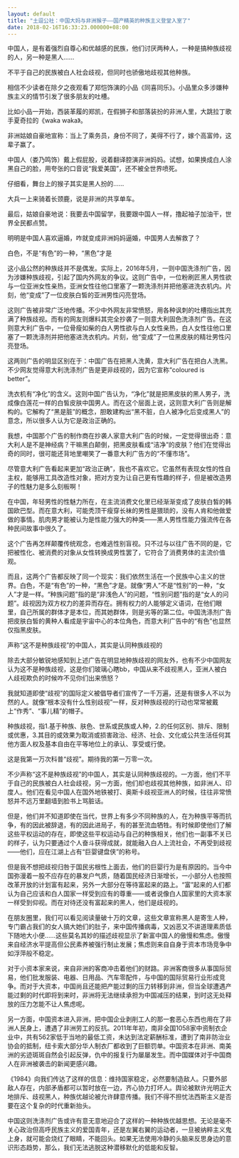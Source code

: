 ```yaml
---
layout: default
title: "土逗公社：中国大妈与非洲猴子——国产精英的种族主义登堂入室了"
date: 2018-02-16T16:33:23.000000+08:00
---
```


中国人，是有着强烈自尊心和优越感的民族，他们讨厌两种人，一种是搞种族歧视的人，另一种是黑人……

不平于自己的民族被白人社会歧视，但同时也骄傲地歧视其他种族。

相信不少读者在除夕之夜观看了郑恺饰演的小品《同喜同乐》。小品里众多涉嫌种族主义的情节引发了很多朋友的吐槽。

比如小品一开始，西装革履的郑凯，在假狮子和部落装扮的非洲人里，大跳拉丁歌手夏奇拉的《waka waka》。

非洲姑娘自豪地宣称：当上了乘务员，身份不同了，美得不行了，嫁个高富帅，这辈子赢了。

中国人（娄乃鸣饰）戴上假屁股，说着翻译腔演非洲妈妈。试想，如果换成白人涂黑自己的脸，用夸张的口音说“我爱美国”，还不被全世界喷死。

仔细看，舞台上的猴子其实是黑人扮的……

大兵一上来骑着长颈鹿，说是非洲的共享单车。

最后，姑娘自豪地说：我要去中国留学，我要跟中国人一样，撸起袖子加油干，世界全民都点赞。

明明是中国人喜欢逼婚，咋就变成非洲妈妈逼婚，中国男人去解救了？

白色，不是“有色”的一种，“黑色”才是

这小品公然的种族歧并不是偶发。实际上，2016年5月，一则中国洗涤剂广告，因为涉嫌种族歧视，引起了国内外网友的争议。这则广告中，一位粉刷匠黑人男性欲与一位亚洲女性亲热，亚洲女性往他口里塞了一颗洗涤剂并把他塞进洗衣机内。片刻，他“变成”了一位皮肤白皙的亚洲男性闪亮登场。

这则广告被非常广泛地传播。不少中外网友非常愤怒，用各种讽刺的吐槽指出其充满了种族歧视。而有的网友则爆料其完全抄袭了一则意大利固色洗涤剂广告。在这则意大利广告中，一位骨瘦如柴的白人男性欲与白人女性亲热，白人女性往他口里塞了一颗洗涤剂并把他塞进洗衣机内。片刻，他“变成”了一位黑皮肤的精壮男性闪亮登场。

这两则广告的明显区别在于：中国广告在把黑人洗黄，意大利广告在把白人洗黑。不少网友觉得意大利洗涤剂广告是更非歧视的，因为它宣称“coloured is better”。

洗衣机有“净化”的含义。这则中国广告认为，“净化”就是把黑皮肤的黑人男子，洗成像白莲花一样的白皙皮肤中国男人。而在这个层面上说，这则意大利广告则是解构的。它解构了“黑是脏”的概念，胆敢建构出“黑不脏，白人被净化后变成黑人”的意念，所以很多人认为它是政治正确的。

我想，中国那个广告的制作商在抄袭人家意大利广告的时候，一定觉得很出奇：意大利人是不是神经病？干嘛黑白颠倒，把黑皮肤看成“洁净”的皮肤？他们在觉得出奇的同时，很可能还背地里嘲笑了一番意大利广告方的“不懂市场”。

尽管意大利广告看起来更加“政治正确”，我也不喜欢它。它虽然有表现女性的性自主权，能够用工具改造性对象，把对方变为让自己更有性趣的样子，但是被改造男子的性魅力是多么刻板啊！

在中国，年轻男性的性魅力所在，在主流消费文化里已经渐渐变成了皮肤白皙的韩国欧巴型。而在意大利，可能秃顶干瘦穿长袜的男性是猥琐的，没有人肯和他做爱做的事情。肌肉男才能被认为是性能力强大的种类——黑人男性性能力强流传在各种民间故事中很久了。

这个广告再怎样颠覆传统观念，也难逃性别盲视。只不过与以往广告不同的是，它把被性化、被消费的对象从女性转换成男性罢了，它符合了消费男体的主流价值观。

而且，这两个广告都反映了同一个现实：我们依然生活在一个民族中心主义的世界。白色，不是“有色”的一种，“黑色”才是。就像“男人”不是“性别”的一种，“女人”才是一样。“种族问题”指的是“非浅色人”的问题，“性别问题”指的是“女人的问题”。歧视因为双方权力的差异而存在。拥有权力的人能够定义语词，在他们眼里，自己所属的群体才是本位，而其她群体，则是劣等的第二位。中国洗涤剂广告把皮肤白皙的黄种人看成是宇宙中心的本位角色，而意大利广告中的“有色”也显然仅指黑皮肤。

声称“这不是种族歧视”的中国人，其实是认同种族歧视的

除去大部分敏锐地感知到上述广告在明显地种族歧视的网友外，也有不少中国网友认为这不是种族歧视，这是你们玻璃心瞎bb，中国从来不歧视黑人，亚洲人被白人歧视欺负的时候咋不见你们出来愤怒？

我就知道即使“歧视”的国际定义被倡导者们宣传了一千万遍，还是有很多人不以为然的人。就像“根本没有什么性别歧视”一样，反对种族歧视的行动也常常被戴上“作秀”、“事儿精”的帽子。


种族歧视，指1.基于种族、肤色、世系或民族或人种，2.的任何区别、排斥、限制或优惠，3.其目的或效果为取消或损害政治、经济、社会、文化或公共生活任何其他方面人权及基本自由在平等地位上的承认、享受或行使。

这是我第一万次科普“歧视”。期待我的第一万零一次。

不少声称“这不是种族歧视”的中国人，其实是认同种族歧视的。一方面，他们不平于自己的民族被白人社会歧视，另一方面，他们却也歧视其他种族，如非洲人、印度人。他们在看见中国人在国外地铁被打、奥斯卡歧视亚洲人的时候，往往非常愤怒并不远万里翻墙到脸书上骂脏话。

但是，他们并不知道即使在当代，世界上有多少不同种族的人，在为种族平等而抗争，有的因此被辞退，有的因此进局子，有的甚至流血牺牲。有时候即使他们了解这些平权运动的存在，即使这些平权运动与自己的种族相关，他们也一副事不关已的样子，认为只要通过个人奋斗获得成就，就能融入白人上流社会，不再受到歧视——他们，应在江湖上占有“巨婴键盘侠”的称号。

但是我不想把歧视归咎于国民劣根性上面去，他们的巨婴行为是有原因的。当今中国弥漫着一股不应存在的暴发户气质，随着国民经济日渐增长，一小部分人也按照改革开放的计划富有起来，另外一大部分在等待富起来的路上。“富”起来的人们都认为自己应该和白人国家一样受到应有的尊重——或者说像白人国家里的大资本家一样受到仰视。而在对待还没有富起来的黑人，他们是歧视的。

在朋友圈里，我们可以看见阅读量破十万的文章，这些文章宣称黑人是寄生人种，专门霸占我们的女人搞大她们的肚子，来中国传播病毒，又凶恶又不讲道理素质低下随地大小便……这些莫名其妙的描述歧视显示了新富中国人的傲慢和焦虑。傲慢来自经济水平提高但公民素养被强行制止发展；焦虑则来自自身于资本市场竞争中如浮萍般不稳定。

对于小资本家来说，来自非洲的客商冲击着他们的财路。非洲客商很多从事国际贸易，他们批发服装、电器、日用品、汽车零配件，与中国的国际贸易行业形成竞争。而对于大资本，中国尚且还能把产能过剩的压力转移到非洲，但当全球遭遇产能过剩的时代即将到来时，非洲将无法继续承担为中国减压的结果，到时这无处释放的压力怎能不让人焦虑呢。

另一方面，中国资本进入非洲，把中国企业剥削工人的那一套恶心东西也用在了非洲人民身上，遭遇了非洲劳工的反抗。2011年年初，南非全国1058家中资制衣企业中，共有562家低于当地的最低工资，未达到法定薪酬标准，遭到了南非防治业协会的抵制，纽卡索大部分华人制衣厂都收到了巨额罚单。中国资本在非洲、南美洲的劣迹斑斑自然会引起反弹，仇中的报复行为屡屡发生。而中国媒体对于中国商人在非洲被袭击的新闻更感兴趣。

《1984》向我们传达了这样的信息：维持国家稳定，必然要制造敌人。只要外部敌人存在，内部矛盾都可以暂时放在一边，齐心协力打坏人。舆论被默许光明正大地排斥、歧视黑人，种族优越论被允许肆意传播。我们不得不担忧法西斯主义是否要在这个复杂的时代重新抬头。

中国这则洗涤剂广告或许有意无意地迎合了这样的一种种族优越思想。无论是毫不关心政治但高呼民族主义的爱国青年，还是左翼右翼的运动者，一旦被纳粹主义鬼上身，就可能会烧红了眼睛，不能回头。如果无法使用冷静的头脑来反思身边的意识形态趋势，那么，我们无法逃脱这种潜移默化的低能和反智。

